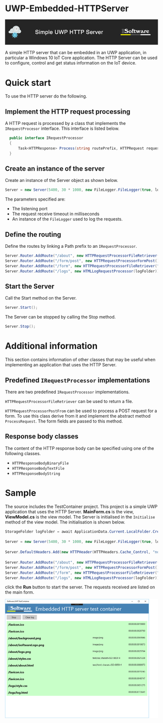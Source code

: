 # UWP-Embedded-HTTPServer
![Logo](/Images/splashLogo.png?raw=true) 

A simple HTTP server that can be embedded in an UWP application, in particular a Windows 10 IoT Core application. The HTTP Server can be used to configure, control and get status information on the IoT device.

# Quick start
To use the HTTP server do the following.

## Implement the HTTP request processing
A HTTP request is processed by a class that implements the `IRequestProcesor` interface. This interface is listed below.

```c#
  public interface IRequestProcessor
  { 
      Task<HTTPResponse> Process(string routePrefix, HTTPRequest request);
  }
```

## Create an instance of the server
Create an instance of the Server object as shown below.

```c#
Server = new Server(5400, 30 * 1000, new FileLogger.FileLogger(true, logFolder));
```
The parameters specified are:
* The listening port
* The request receive timeout in milliseconds
* An instance of the `FileLogger` used to log the requests.

## Define the routing
Define the routes by linking a Path prefix to an `IRequestProcessor`.

```c#
Server.Router.AddRoute("/about", new HTTPRequestProcessorFileRetriever("about"));
Server.Router.AddRoute("/form/post", new HTTPRequestProcessorFormPost());
Server.Router.AddRoute("/form", new HTTPRequestProcessorFileRetriever("form"));
Server.Router.AddRoute("/logs", new HTMLLogRequestProcessor(logFolder));
```
## Start the Server
Call the Start method on the Server.

```c#
Server.Start();
```
The Server can be stopped by calling the Stop method.

```c#
Server.Stop();
```
# Additional information
This section contains information of other classes that may be useful when implementing an application that uses the HTTP Server.

## Predefined `IRequestProcessor` implementations
There are two predefined `IRequestProcessor` implementations.

`HTTPRequestProcessorFileRetriever` can be used to return a file.

`HTTPRequestProcessorPostFrom` can be used to process a POST request for a form. To use this class derive from it and implement the abstract method `ProcessRequest`. The form fields are passed to this method. 

## Response body classes
The content of the HTTP response body can be specified using one of the following classes.

* `HTTPResponseBodyBinaryFile`
* `HTTPResponseBodyTextFile`
* `HTTPResponseBodyString`

# Sample
The source includes the TestContainer project. This project is a simple UWP application that uses the HTTP Server. **MainForm.cs** is the view, **ViewModel.cs** is the view model. The Server is initialised in the `Initialise` method of the view model. The initialisation is shown below.


```C#
StorageFolder logFolder = await ApplicationData.Current.LocalFolder.CreateFolderAsync("Logs", CreationCollisionOption.OpenIfExists);          

Server = new Server(5400, 30 * 1000, new FileLogger.FileLogger(true, logFolder));

Server.DefaultHeaders.Add(new HTTPHeader(HTTPHeaders.Cache_Control, "no-cache"));

Server.Router.AddRoute("/about", new HTTPRequestProcessorFileRetriever("about"));
Server.Router.AddRoute("/form/post", new HTTPRequestProcessorFormPost());
Server.Router.AddRoute("/form", new HTTPRequestProcessorFileRetriever("form"));
Server.Router.AddRoute("/logs", new HTMLLogRequestProcessor(logFolder));
```
click the **Run** button to start the server. The requests received are listed on the main form. 

![Logo](/Images/TestContainerScreenShot1.png?raw=true) 



